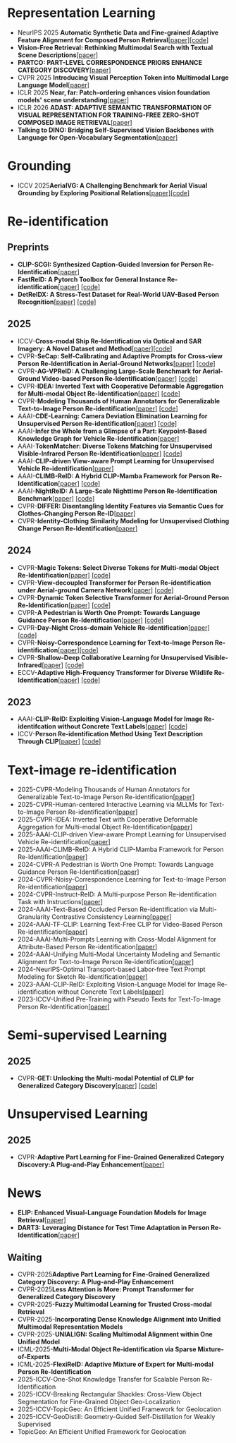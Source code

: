 # Representation Learning
- NeurIPS 2025 **Automatic Synthetic Data and Fine-grained Adaptive Feature Alignment for Composed Person Retrieval**[[paper]](https://arxiv.org/pdf/2311.16515)[[code]](https://github.com/Delong-liu-bupt/Composed_Person_Retrieval)
- **Vision-Free Retrieval: Rethinking Multimodal Search with Textual Scene Descriptions**[[paper]](https://arxiv.org/pdf/2509.19203)
- **PARTCO: PART-LEVEL CORRESPONDENCE PRIORS ENHANCE CATEGORY DISCOVERY**[[paper]](https://arxiv.org/pdf/2509.22769)
- CVPR 2025 **Introducing Visual Perception Token into Multimodal Large Language Model**[[paper]](https://arxiv.org/pdf/2502.17425v1)
- ICLR 2025 **Near, far: Patch-ordering enhances vision foundation models' scene understanding**[[paper]](https://arxiv.org/pdf/2408.11054)
- ICLR 2026 **ADAST: ADAPTIVE SEMANTIC TRANSFORMATION OF VISUAL REPRESENTATION FOR TRAINING-FREE ZERO-SHOT COMPOSED IMAGE RETRIEVAL**[[paper]](https://openreview.net/attachment?id=CQ2n2H5x6c&name=pdf)
- **Talking to DINO: Bridging Self-Supervised Vision Backbones with Language for Open-Vocabulary Segmentation**[[paper]](https://arxiv.org/pdf/2411.19331)
# Grounding
- ICCV 2025**AerialVG: A Challenging Benchmark for Aerial Visual Grounding by Exploring Positional Relations**[[paper]](https://arxiv.org/pdf/2504.07836)[[code]](https://github.com/Ideal-ljl/AerialVG)
# Re-identification
## Preprints
- **CLIP-SCGI: Synthesized Caption-Guided Inversion for Person Re-Identification**[[paper]](https://arxiv.org/pdf/2410.09382)
- **FastReID: A Pytorch Toolbox for General Instance Re-identification**[[paper]](https://arxiv.org/pdf/2006.02631) [[code]](https://github.com/JDAI-CV/fast-reid)
- **DetReIDX: A Stress-Test Dataset for Real-World UAV-Based Person Recognition**[[paper]](https://arxiv.org/pdf/2505.04793) [[code]](https://github.com/kailashhambarde/DetReIDX)
## 2025
- ICCV-**Cross-modal Ship Re-Identification via Optical and SAR Imagery: A Novel Dataset and Method**[[paper]](https://arxiv.org/abs/2506.22027)[[code]](https://github.com/Alioth2000/Hoss-ReID)
- CVPR-**SeCap: Self-Calibrating and Adaptive Prompts for Cross-view Person Re-Identification in Aerial-Ground Networks**[[paper]](https://arxiv.org/pdf/2503.06965) [[code]](https://github.com/wangshining681/SeCap-AGPReID)
- CVPR-**AG-VPReID: A Challenging Large-Scale Benchmark for Aerial-Ground Video-based Person Re-Identification**[[paper]](https://arxiv.org/pdf/2503.08121) [[code]](https://github.com/agvpreid25/AG-VPReID-Net)
- CVPR-**IDEA: Inverted Text with Cooperative Deformable Aggregation for Multi-modal Object Re-Identification**[[paper]](https://arxiv.org/pdf/2503.10324) [[code]](https://github.com/924973292/IDEA)
- CVPR-**Modeling Thousands of Human Annotators for Generalizable Text-to-Image Person Re-identification**[[paper]](https://arxiv.org/pdf/2503.09962) [[code]](https://github.com/sssaury/HAM)
- AAAI-**CDE-Learning: Camera Deviation Elimination Learning for Unsupervised Person Re-identification**[[paper]](https://ojs.aaai.org/index.php/AAAI/article/download/32691/34846) [[code]](https://github.com/zsszyx/CDE-Learning)
- AAAI-**Infer the Whole from a Glimpse of a Part: Keypoint-Based Knowledge Graph for Vehicle Re-Identification**[[paper]](https://ojs.aaai.org/index.php/AAAI/article/download/32630/34785)
- AAAI-**TokenMatcher: Diverse Tokens Matching for Unsupervised Visible-Infrared Person Re-Identification**[[paper]](https://ojs.aaai.org/index.php/AAAI/article/download/32855/35010) [[code]](https://github.com/liulekai123/TokenMatcher)
- AAAI-**CLIP-driven View-aware Prompt Learning for Unsupervised Vehicle Re-identification**[[paper]](https://ojs.aaai.org/index.php/AAAI/article/download/32962/35117)
- AAAI-**CLIMB-ReID: A Hybrid CLIP-Mamba Framework for Person Re-Identification**[[paper]](https://ojs.aaai.org/index.php/AAAI/article/download/33039/35194) [[code]](https://github.com/AsuradaYuci/CLIMB-ReID)
- AAAI-**NightReID: A Large-Scale Nighttime Person Re-Identification Benchmark**[[paper]](https://ojs.aaai.org/index.php/AAAI/article/download/33142/352970) [[code]](https://github.com/msm8976/NightReID)
- CVPR-**DIFFER: Disentangling Identity Features via Semantic Cues for Clothes-Changing Person Re-ID**[[paper]](https://openaccess.thecvf.com/content/CVPR2025/papers/Liang_DIFFER_Disentangling_Identity_Features_via_Semantic_Cues_for_Clothes-Changing_Person_CVPR_2025_paper.pdf)
- CVPR-**Identity-Clothing Similarity Modeling for Unsupervised Clothing Change Person Re-Identification**[[paper]](https://openaccess.thecvf.com/content/CVPR2025/papers/Pang_Identity-Clothing_Similarity_Modeling_for_Unsupervised_Clothing_Change_Person_Re-Identification_CVPR_2025_paper.pdf)
## 2024
- CVPR-**Magic Tokens: Select Diverse Tokens for Multi-modal Object Re-Identification**[[paper]](https://openaccess.thecvf.com/content/CVPR2024/papers/Zhang_Magic_Tokens_Select_Diverse_Tokens_for_Multi-modal_Object_Re-Identification_CVPR_2024_paper.pdf) [[code]](https://github.com/924973292/EDITOR)
- CVPR-**View-decoupled Transformer for Person Re-identification under Aerial-ground Camera Network**[[paper]](https://openaccess.thecvf.com/content/CVPR2024/papers/Zhang_View-decoupled_Transformer_for_Person_Re-identification_under_Aerial-ground_Camera_Network_CVPR_2024_paper.pdf) [[code]](https://github.com/LinlyAC/VDT-AGPReID)
- CVPR-**Dynamic Token Selective Transformer for Aerial-Ground Person Re-Identification**[[paper]](https://arxiv.org/pdf/2412.00433) [[code]](https://github.com/YuhaiW/reidselecttoken)
- CVPR-**A Pedestrian is Worth One Prompt: Towards Language Guidance Person Re-Identification**[[paper]](https://openaccess.thecvf.com/content/CVPR2024/papers/Yang_A_Pedestrian_is_Worth_One_Prompt_Towards_Language_Guidance_Person_CVPR_2024_paper.pdf) [[code]](https://github.com/YzXian16/PromptSG)
- CVPR-**Day-Night Cross-domain Vehicle Re-identification**[[paper]](https://openaccess.thecvf.com/content/CVPR2024/papers/Li_Day-Night_Cross-domain_Vehicle_Re-identification_CVPR_2024_paper.pdf) [[code]](https://github.com/chenjingong/DN-ReID)
- CVPR-**Noisy-Correspondence Learning for Text-to-Image Person Re-identification**[[paper]](https://openaccess.thecvf.com/content/CVPR2024/papers/Qin_Noisy-Correspondence_Learning_for_Text-to-Image_Person_Re-identification_CVPR_2024_paper.pdf)[[code]](https://github.com/QinYang79/RDE/)
- CVPR-**Shallow-Deep Collaborative Learning for Unsupervised Visible-Infrared**[[paper]](https://openaccess.thecvf.com/content/CVPR2024/papers/Yang_Shallow-Deep_Collaborative_Learning_for_Unsupervised_Visible-Infrared_Person_Re-Identification_CVPR_2024_paper.pdf) [[code]](https://github.com/yangbincv/SDCL)
- ECCV-**Adaptive High-Frequency Transformer for Diverse Wildlife Re-Identification**[[paper]](https://www.ecva.net/papers/eccv_2024/papers_ECCV/papers/06054.pdf) [[code]](https://www.ecva.net/papers/eccv_2024/papers_ECCV/papers/06054.pdf)
## 2023
- AAAI-**CLIP-ReID: Exploiting Vision-Language Model for Image Re-identifcation without Concrete Text Labels**[[paper]](https://ojs.aaai.org/index.php/AAAI/article/view/25225/24997) [[code]](https://github.com/Syliz517/CLIP-ReID)
- ICCV-**Person Re-identification Method Using Text Description Through CLIP**[[paper]](https://ieeexplore.ieee.org/stamp/stamp.jsp?tp=&arnumber=10049924) [[code]](https://github.com/yoonkicho/BAU)
# Text-image re-identification
- 2025-CVPR-Modeling Thousands of Human Annotators for Generalizable Text-to-Image Person Re-identification[[paper]](https://openaccess.thecvf.com/content/CVPR2025/papers/Jiang_Modeling_Thousands_of_Human_Annotators_for_Generalizable_Text-to-Image_Person_Re-identification_CVPR_2025_paper.pdf)
- 2025-CVPR-Human-centered Interactive Learning via MLLMs for Text-to-Image Person Re-identification[[paper]](https://openaccess.thecvf.com/content/CVPR2025/papers/Qin_Human-centered_Interactive_Learning_via_MLLMs_for_Text-to-Image_Person_Re-identification_CVPR_2025_paper.pdf)
- 2025-CVPR-IDEA: Inverted Text with Cooperative Deformable Aggregation for Multi-modal Object Re-Identification[[paper]](https://openaccess.thecvf.com/content/CVPR2025/papers/Wang_IDEA_Inverted_Text_with_Cooperative_Deformable_Aggregation_for_Multi-modal_Object_CVPR_2025_paper.pdf)
- 2025-AAAI-CLIP-driven View-aware Prompt Learning for Unsupervised Vehicle Re-identification[[paper]](https://ojs.aaai.org/index.php/AAAI/article/view/32962)
- 2025-AAAI-CLIMB-ReID: A Hybrid CLIP-Mamba Framework for Person Re-Identification[[paper]](https://ojs.aaai.org/index.php/AAAI/article/view/33039)
- 2024-CVPR-A Pedestrian is Worth One Prompt: Towards Language Guidance Person Re-Identification[[paper]](https://openaccess.thecvf.com/content/CVPR2024/papers/Yang_A_Pedestrian_is_Worth_One_Prompt_Towards_Language_Guidance_Person_CVPR_2024_paper.pdf)
- 2024-CVPR-Noisy-Correspondence Learning for Text-to-Image Person Re-identification[[paper]](https://openaccess.thecvf.com/content/CVPR2024/papers/Qin_Noisy-Correspondence_Learning_for_Text-to-Image_Person_Re-identification_CVPR_2024_paper.pdf)
- 2024-CVPR-Instruct-ReID: A Multi-purpose Person Re-identification Task with Instructions[[paper]](https://openaccess.thecvf.com/content/CVPR2024/papers/He_Instruct-ReID_A_Multi-purpose_Person_Re-identification_Task_with_Instructions_CVPR_2024_paper.pdf)
- 2024-AAAI-Text-Based Occluded Person Re-identification via Multi-Granularity Contrastive Consistency Learning[[paper]](https://ojs.aaai.org/index.php/AAAI/article/view/28433)
- 2024-AAAI-TF-CLIP: Learning Text-Free CLIP for Video-Based Person Re-identification[[paper]](https://ojs.aaai.org/index.php/AAAI/article/view/28500)
- 2024-AAAI-Multi-Prompts Learning with Cross-Modal Alignment for Attribute-Based Person Re-identification[[paper]](https://ojs.aaai.org/index.php/AAAI/article/view/28524)
- 2024-AAAI-Unifying Multi-Modal Uncertainty Modeling and Semantic Alignment for Text-to-Image Person Re-identification[[paper]](https://ojs.aaai.org/index.php/AAAI/article/view/28585)
- 2024-NeurIPS-Optimal Transport-based Labor-free Text Prompt Modeling for Sketch Re-identification[[paper]](https://papers.neurips.cc/paper_files/paper/2024/file/d7ae0d47fe6a8dfeb6a149be03ea89ce-Paper-Conference.pdf)
- 2023-AAAI-CLIP-ReID: Exploiting Vision-Language Model for Image Re-identification without Concrete Text Labels[[paper]](https://ojs.aaai.org/index.php/AAAI/article/view/25225)
- 2023-ICCV-Unified Pre-Training with Pseudo Texts for Text-To-Image Person Re-Identification[[paper]](https://openaccess.thecvf.com/content/ICCV2023/papers/Shao_Unified_Pre-Training_with_Pseudo_Texts_for_Text-To-Image_Person_Re-Identification_ICCV_2023_paper.pdf)

# Semi-supervised Learning
## 2025
- CVPR-**GET: Unlocking the Multi-modal Potential of CLIP for Generalized Category Discovery**[[paper]](https://arxiv.org/pdf/2403.09974) [[code]](https://github.com/enguangW/GET)

# Unsupervised Learning
## 2025
- CVPR-**Adaptive Part Learning for Fine-Grained Generalized Category Discovery:A Plug-and-Play Enhancement**[[paper]](https://openaccess.thecvf.com/content/CVPR2025/papers/Dai_Adaptive_Part_Learning_for_Fine-Grained_Generalized_Category_Discovery_A_Plug-and-Play_CVPR_2025_paper.pdf)


# News
- **ELIP: Enhanced Visual-Language Foundation Models for Image Retrieval**[[paper]](https://arxiv.org/pdf/2502.15682)
- **DART3: Leveraging Distance for Test Time Adaptation in Person Re-Identification**[[paper]](https://arxiv.org/pdf/2505.18337)
## Waiting
- CVPR-2025**Adaptive Part Learning for Fine-Grained Generalized Category Discovery: A Plug-and-Play Enhancement**
- CVPR-2025**Less Attention is More: Prompt Transformer for Generalized Category Discovery**
- CVPR-2025-**Fuzzy Multimodal Learning for Trusted Cross-modal Retrieval**
- CVPR-2025-**Incorporating Dense Knowledge Alignment into Unified Multimodal Representation Models**
- CVPR-2025-**UNIALIGN: Scaling Multimodal Alignment within One Unified Model**
- ICML-2025-**Multi-Modal Object Re-identification via Sparse Mixture-of-Experts**
- ICML-2025-**FlexiReID: Adaptive Mixture of Expert for Multi-modal Person Re-Identification**
- 2025-ICCV-One-Shot Knowledge Transfer for Scalable Person Re-Identification
- 2025-ICCV-Breaking Rectangular Shackles: Cross-View Object Segmentation for Fine-Grained Object Geo-Localization
- 2025-ICCV-TopicGeo: An Efficient Unified Framework for Geolocation
- 2025-ICCV-GeoDistill: Geometry-Guided Self-Distillation for Weakly Supervised
- TopicGeo: An Efficient Unified Framework for Geolocation
